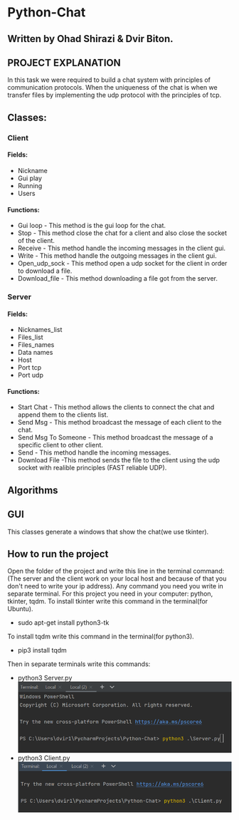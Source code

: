 # Python-Chat

## Written by Ohad Shirazi & Dvir Biton.


## PROJECT EXPLANATION

In this task we were required to build a chat system with principles of communication protocols.
When the uniqueness of the chat is when we transfer files by implementing the udp protocol with the principles of tcp.

## Classes:

### Client

#### Fields:
* Nickname
* Gui play
* Running
* Users
#### Functions:
* Gui loop - This method is the gui loop for the chat.
* Stop - This method close the chat for a client
and also close the socket of the client.
* Receive - This method handle the incoming messages in the client gui.
* Write - This method handle the outgoing messages in the client gui.
* Open_udp_sock - This method open a udp socket for the client in order to download a file.
* Download_file - This method downloading a file got from the server.
### Server
#### Fields:
* Nicknames_list
* Files_list
* Files_names
* Data names
* Host
* Port tcp
* Port udp

#### Functions:
* Start Chat - This method allows the clients to connect the chat
and append them to the clients list.
* Send Msg - This method broadcast the message of each client to the chat.
* Send Msg To Someone - This method broadcast the message of a specific client to other client.
* Send - This method handle the incoming messages.
* Download File -This method sends the file to the client
using the udp socket with realible principles (FAST reliable UDP).

## Algorithms


## GUI
This classes generate a windows that show the chat(we use tkinter).


## How to run the project
Open the folder of the project and write this line in the terminal command:
(The server and the client work on your local host and because of that you don't need to write your ip address).
Any command you need you write in separate terminal.
For this project you need in your computer: python, tkinter, tqdm.
To install tkinter write this command in the terminal(for Ubuntu).
* sudo apt-get install python3-tk

To install tqdm write this command in the terminal(for python3).
* pip3 install tqdm

Then in separate terminals write this commands:
* python3 Server.py
![img_1.png](img_1.png)
* python3 Client.py
![img_2.png](img_2.png)
